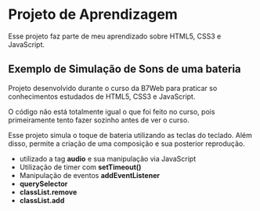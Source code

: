 # Projeto de Aprendizagem

Esse projeto faz parte de meu aprendizado sobre HTML5, CSS3 e JavaScript.


## Exemplo de Simulação de Sons de uma bateria

Projeto desenvolvido durante o curso da B7Web para praticar so conhecimentos estudados de HTML5, CSS3 e JavaScript. 

O código não está totalmente igual o que foi feito no curso, pois primeiramente tento fazer sozinho antes de ver o curso.

Esse projeto simula o toque de bateria utilizando as teclas do teclado. Além disso, permite a criação de uma composição e sua posterior reprodução.


- utilizado a tag **audio** e sua manipulação via JavaScript
- Utilização de timer com **setTimeout()**
- Manipulação de eventos **addEventListener**
- **querySelector**
- **classList.remove**
- **classList.add**
